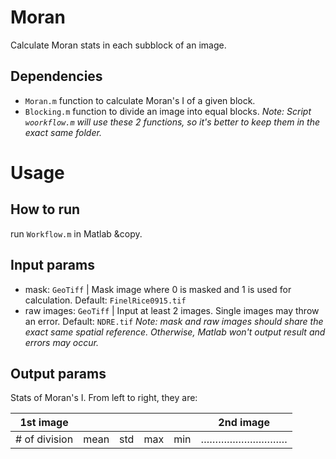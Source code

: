 # Moran
Calculate Moran stats in each subblock of an image.



## Dependencies
- `Moran.m` function to calculate Moran's I of a given block.
- `Blocking.m` function to divide an image into equal blocks.
*Note: Script `woorkflow.m` will use these 2 functions, so it's better to keep them in the exact same folder.*

# Usage
## How to run
run `Workflow.m` in Matlab &copy.
## Input params
- mask: `GeoTiff` | Mask image where 0 is masked and 1 is used for calculation. Default: `FinelRice0915.tif`
- raw images: `GeoTiff` | Input at least 2 images. Single images may throw an error. Default: `NDRE.tif`
*Note: mask and raw images should share the exact same spatial reference. Otherwise, Matlab won't output result and errors may occur.*
## Output params
Stats of Moran's I. From left to right, they are:


|	1st image | | | | | 	2nd image|
|	-- | -- | -- | -- | -- | -- |
| # of division | mean | std | max | min	|		…………………………		|
